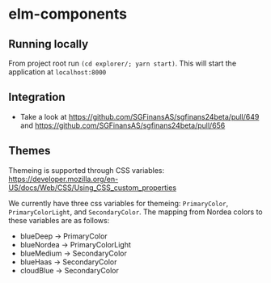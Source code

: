 # elm-components

## Running locally
From project root run `(cd explorer/; yarn start)`. This will start the application at `localhost:8000`

## Integration

- Take a look at https://github.com/SGFinansAS/sgfinans24beta/pull/649 and https://github.com/SGFinansAS/sgfinans24beta/pull/656


## Themes

Themeing is supported through CSS variables: https://developer.mozilla.org/en-US/docs/Web/CSS/Using_CSS_custom_properties

We currently have three css variables for themeing: `PrimaryColor`, `PrimaryColorLight`, and `SecondaryColor`. The mapping from Nordea colors to these variables are as follows:

* blueDeep -> PrimaryColor
* blueNordea -> PrimaryColorLight
* blueMedium -> SecondaryColor
* blueHaas -> SecondaryColor
* cloudBlue -> SecondaryColor
